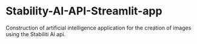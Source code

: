 # Stability-AI-API-Streamlit-app
Construction of artificial intelligence application for the creation of images using the Stabiliti Al api.
